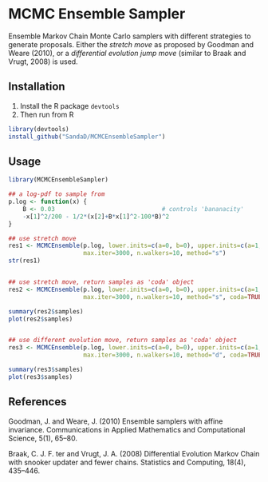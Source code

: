 # MCMC Ensemble Sampler

Ensemble Markov Chain Monte Carlo samplers with different strategies to generate proposals.
Either the _stretch move_ as proposed by Goodman and Weare (2010),
or a _differential evolution jump move_ (similar to Braak and Vrugt,
2008) is used.


## Installation

1. Install the R package `devtools`
2. Then run from R
```R
library(devtools)
install_github("SandaD/MCMCEnsembleSampler")
```

## Usage

```R
library(MCMCEnsembleSampler)

## a log-pdf to sample from
p.log <- function(x) {
    B <- 0.03                              # controls 'bananacity'
    -x[1]^2/200 - 1/2*(x[2]+B*x[1]^2-100*B)^2
}

## use stretch move
res1 <- MCMCEnsemble(p.log, lower.inits=c(a=0, b=0), upper.inits=c(a=1, b=1),
                     max.iter=3000, n.walkers=10, method="s")
str(res1)


## use stretch move, return samples as 'coda' object
res2 <- MCMCEnsemble(p.log, lower.inits=c(a=0, b=0), upper.inits=c(a=1, b=1),
                     max.iter=3000, n.walkers=10, method="s", coda=TRUE)

summary(res2$samples)
plot(res2$samples)


## use different evolution move, return samples as 'coda' object
res3 <- MCMCEnsemble(p.log, lower.inits=c(a=0, b=0), upper.inits=c(a=1, b=1),
                     max.iter=3000, n.walkers=10, method="d", coda=TRUE)

summary(res3$samples)
plot(res3$samples)
```

## References

Goodman, J. and Weare, J. (2010) Ensemble samplers with affine invariance. Communications in Applied Mathematics and Computational Science, 5(1), 65–80.

Braak, C. J. F. ter and Vrugt, J. A. (2008) Differential Evolution Markov Chain with snooker updater and fewer chains. Statistics and Computing, 18(4), 435–446.
